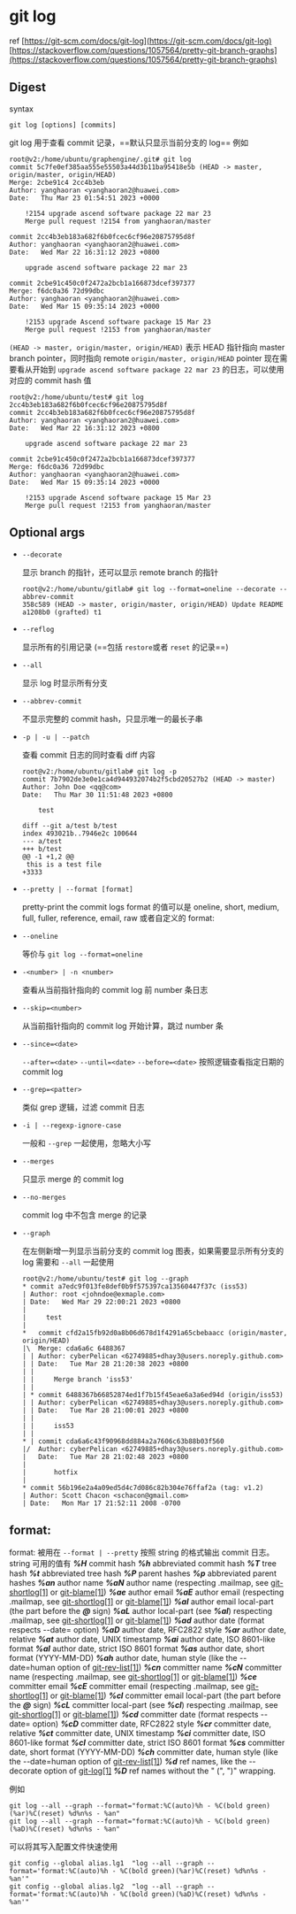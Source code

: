 # git log

ref
[https://git-scm.com/docs/git-log](https://git-scm.com/docs/git-log)
[https://stackoverflow.com/questions/1057564/pretty-git-branch-graphs](https://stackoverflow.com/questions/1057564/pretty-git-branch-graphs)

## Digest
syntax
```
git log [options] [commits]
```
git log 用于查看 commit 记录，==默认只显示当前分支的 log==
例如

```
root@v2:/home/ubuntu/graphengine/.git# git log 
commit 5c7fe0ef385aa555e55503a44d3b11ba95418e5b (HEAD -> master, origin/master, origin/HEAD)
Merge: 2cbe91c4 2cc4b3eb
Author: yanghaoran <yanghaoran2@huawei.com>
Date:   Thu Mar 23 01:54:51 2023 +0000

    !2154 upgrade ascend software package 22 mar 23
    Merge pull request !2154 from yanghaoran/master

commit 2cc4b3eb183a682f6b0fcec6cf96e20875795d8f
Author: yanghaoran <yanghaoran2@huawei.com>
Date:   Wed Mar 22 16:31:12 2023 +0800

    upgrade ascend software package 22 mar 23

commit 2cbe91c450c0f2472a2bcb1a166873dcef397377
Merge: f6dc0a36 72d99dbc
Author: yanghaoran <yanghaoran2@huawei.com>
Date:   Wed Mar 15 09:35:14 2023 +0000

    !2153 upgrade Ascend software package 15 Mar 23
    Merge pull request !2153 from yanghaoran/master
```
`(HEAD -> master, origin/master, origin/HEAD)` 表示 HEAD 指针指向 master branch pointer，同时指向 remote `origin/master, origin/HEAD` pointer
现在需要看从开始到 `upgrade ascend software package 22 mar 23` 的日志，可以使用对应的 commit hash 值

```
root@v2:/home/ubuntu/test# git log 2cc4b3eb183a682f6b0fcec6cf96e20875795d8f
commit 2cc4b3eb183a682f6b0fcec6cf96e20875795d8f
Author: yanghaoran <yanghaoran2@huawei.com>
Date:   Wed Mar 22 16:31:12 2023 +0800

    upgrade ascend software package 22 mar 23

commit 2cbe91c450c0f2472a2bcb1a166873dcef397377
Merge: f6dc0a36 72d99dbc
Author: yanghaoran <yanghaoran2@huawei.com>
Date:   Wed Mar 15 09:35:14 2023 +0000

    !2153 upgrade Ascend software package 15 Mar 23
    Merge pull request !2153 from yanghaoran/master
```
## Optional args

- `--decorate`

  显示 branch 的指针，还可以显示 remote branch 的指针

  ```
  root@v2:/home/ubuntu/gitlab# git log --format=oneline --decorate --abbrev-commit
  358c589 (HEAD -> master, origin/master, origin/HEAD) Update README
  a1208b0 (grafted) t1
  ```

- `--reflog`

  显示所有的引用记录 (==包括 `restore`或者 `reset` 的记录==)

- `--all`

  显示 log 时显示所有分支

- `--abbrev-commit`

  不显示完整的 commit hash，只显示唯一的最长子串

- `-p | -u | --patch`

  查看 commit 日志的同时查看 diff 内容

  ```
  root@v2:/home/ubuntu/gitlab# git log -p
  commit 7b7902de3e0e1ca4d944932074b2f5cbd20527b2 (HEAD -> master)
  Author: John Doe <qq@com>
  Date:   Thu Mar 30 11:51:48 2023 +0800
  
      test
  
  diff --git a/test b/test
  index 493021b..7946e2c 100644
  --- a/test
  +++ b/test
  @@ -1 +1,2 @@
   this is a test file
  +3333
  ```

- `--pretty | --format [format]`

  pretty-print the commit logs
  format 的值可以是  oneline, short, medium, full, fuller, reference, email, raw 或者自定义的 format:<string>


- `--oneline`

  等价与 `git log --format=oneline`

- `-<number> | -n <number>`

  查看从当前指针指向的 commit log 前 number 条日志

- `--skip=<number>`

  从当前指针指向的 commit log 开始计算，跳过 number 条

- `--since=<date>`

  `--after=<date>`
  `--until=<date>`
  `--before=<date>`
  按照逻辑查看指定日期的 commit log

- `--grep=<patter>`

  类似 grep 逻辑，过滤 commit 日志

- `-i | --regexp-ignore-case`

  一般和 `--grep` 一起使用，忽略大小写

- `--merges`

  只显示 merge 的 commit log

- `--no-merges`

  commit log 中不包含 merge 的记录

- `--graph`

  在左侧新增一列显示当前分支的 commit log 图表，如果需要显示所有分支的 log 需要和 `--all` 一起使用

  ```
  root@v2:/home/ubuntu/test# git log --graph
  * commit a7edc9f013fe8def0b9f575397ca13560447f37c (iss53)
  | Author: root <johndoe@exmaple.com>
  | Date:   Wed Mar 29 22:00:21 2023 +0800
  | 
  |     test
  |   
  *   commit cfd2a15fb92d0a8b06d678d1f4291a65cbebaacc (origin/master, origin/HEAD)
  |\  Merge: cda6a6c 6488367
  | | Author: cyberPelican <62749885+dhay3@users.noreply.github.com>
  | | Date:   Tue Mar 28 21:20:38 2023 +0800
  | | 
  | |     Merge branch 'iss53'
  | | 
  | * commit 6488367b66852874ed1f7b15f45eae6a3a6ed94d (origin/iss53)
  | | Author: cyberPelican <62749885+dhay3@users.noreply.github.com>
  | | Date:   Tue Mar 28 21:00:01 2023 +0800
  | | 
  | |     iss53
  | | 
  * | commit cda6a6c43f90968dd884a2a7606c63b88b03f560
  |/  Author: cyberPelican <62749885+dhay3@users.noreply.github.com>
  |   Date:   Tue Mar 28 21:02:48 2023 +0800
  |   
  |       hotfix
  | 
  * commit 56b196e2a4a09ed5d4c7d086c82b304e76ffaf2a (tag: v1.2)
  | Author: Scott Chacon <schacon@gmail.com>
  | Date:   Mon Mar 17 21:52:11 2008 -0700
  ```

## format:<string>
format:<string> 被用在 `--format | --pretty` 按照 string 的格式输出 commit 日志。string 可用的值有 
**_%H_**
commit hash
**_%h_**
abbreviated commit hash
**_%T_**
tree hash
**_%t_**
abbreviated tree hash
**_%P_**
parent hashes
**_%p_**
abbreviated parent hashes
**_%an_**
author name
**_%aN_**
author name (respecting .mailmap, see [git-shortlog[1]](https://git-scm.com/docs/git-shortlog) or [git-blame[1]](https://git-scm.com/docs/git-blame))
**_%ae_**
author email
**_%aE_**
author email (respecting .mailmap, see [git-shortlog[1]](https://git-scm.com/docs/git-shortlog) or [git-blame[1]](https://git-scm.com/docs/git-blame))
**_%al_**
author email local-part (the part before the _**@**_ sign)
**_%aL_**
author local-part (see _**%al**_) respecting .mailmap, see [git-shortlog[1]](https://git-scm.com/docs/git-shortlog) or [git-blame[1]](https://git-scm.com/docs/git-blame))
**_%ad_**
author date (format respects --date= option)
**_%aD_**
author date, RFC2822 style
**_%ar_**
author date, relative
**_%at_**
author date, UNIX timestamp
**_%ai_**
author date, ISO 8601-like format
**_%aI_**
author date, strict ISO 8601 format
**_%as_**
author date, short format (YYYY-MM-DD)
**_%ah_**
author date, human style (like the --date=human option of [git-rev-list[1]](https://git-scm.com/docs/git-rev-list))
**_%cn_**
committer name
**_%cN_**
committer name (respecting .mailmap, see [git-shortlog[1]](https://git-scm.com/docs/git-shortlog) or [git-blame[1]](https://git-scm.com/docs/git-blame))
**_%ce_**
committer email
**_%cE_**
committer email (respecting .mailmap, see [git-shortlog[1]](https://git-scm.com/docs/git-shortlog) or [git-blame[1]](https://git-scm.com/docs/git-blame))
**_%cl_**
committer email local-part (the part before the _**@**_ sign)
**_%cL_**
committer local-part (see _**%cl**_) respecting .mailmap, see [git-shortlog[1]](https://git-scm.com/docs/git-shortlog) or [git-blame[1]](https://git-scm.com/docs/git-blame))
**_%cd_**
committer date (format respects --date= option)
**_%cD_**
committer date, RFC2822 style
**_%cr_**
committer date, relative
**_%ct_**
committer date, UNIX timestamp
**_%ci_**
committer date, ISO 8601-like format
**_%cI_**
committer date, strict ISO 8601 format
**_%cs_**
committer date, short format (YYYY-MM-DD)
**_%ch_**
committer date, human style (like the --date=human option of [git-rev-list[1]](https://git-scm.com/docs/git-rev-list))
**_%d_**
ref names, like the --decorate option of [git-log[1]](https://git-scm.com/docs/git-log)
**_%D_**
ref names without the " (", ")" wrapping.

例如
```
git log --all --graph --format="format:%C(auto)%h - %C(bold green)(%ar)%C(reset) %d%n%s - %an"
git log --all --graph --format="format:%C(auto)%h - %C(bold green)(%aD)%C(reset) %d%n%s - %an"
```
可以将其写入配置文件快速使用

```
git config --global alias.lg1  "log --all --graph --format='format:%C(auto)%h - %C(bold green)(%ar)%C(reset) %d%n%s - %an'"
git config --global alias.lg2  "log --all --graph --format='format:%C(auto)%h - %C(bold green)(%aD)%C(reset) %d%n%s - %an'"
```
